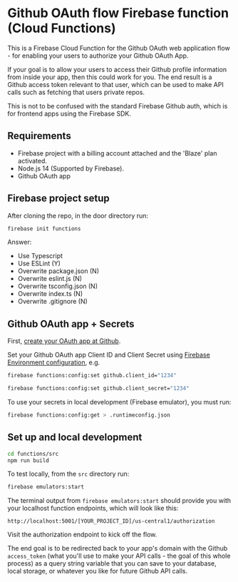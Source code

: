 # Github OAuth flow Firebase function (Cloud Functions)

This is a Firebase Cloud Function for the Github OAuth web application flow - for enabling your users to authorize your Github OAuth App.

If your goal is to allow your users to access their Github profile information from inside your app, then this could work for you. The end result is a Github access token relevant to that user, which can be used to make API calls such as fetching that users private repos.

This is not to be confused with the standard Firebase Github auth, which is for frontend apps using the Firebase SDK.

## Requirements

- Firebase project with a billing account attached and the 'Blaze' plan activated.
- Node.js 14 (Supported by Firebase).
- Github OAuth app

## Firebase project setup

After cloning the repo, in the door directory run:

```sh
firebase init functions
```

Answer:

- Use Typescript
- Use ESLint (Y)
- Overwrite package.json (N)
- Overwrite eslint.js (N)
- Overwrite tsconfig.json (N)
- Overwrite index.ts (N)
- Overwrite .gitignore (N)

## Github OAuth app + Secrets

First, [create your OAuth app at Github](https://docs.github.com/en/developers/apps/building-oauth-apps/creating-an-oauth-app).

Set your Github OAuth app Client ID and Client Secret using [Firebase Environment configuration](https://firebase.google.com/docs/functions/config-env), e.g.

```sh
firebase functions:config:set github.client_id="1234"
```

```sh
firebase functions:config:set github.client_secret="1234"
```

To use your secrets in local development (Firebase emulator), you must run:

```sh
firebase functions:config:get > .runtimeconfig.json
```

## Set up and local development

```sh
cd functions/src
npm run build
```

To test locally, from the `src` directory run:

```sh
firebase emulators:start
```

The terminal output from `firebase emulators:start` should provide you with your localhost function endpoints, which will look like this:

`http://localhost:5001/[YOUR_PROJECT_ID]/us-central1/authorization`

Visit the authorization endpoint to kick off the flow.

The end goal is to be redirected back to your app's domain with the Github `access_token` (what you'll use to make your API calls - the goal of this whole process) as a query string variable that you can save to your database, local storage, or whatever you like for future Github API calls.
